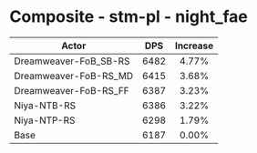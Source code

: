 # Composite - stm-pl - night_fae
| Actor | DPS | Increase |
|---|:---:|:---:|
|Dreamweaver-FoB_SB-RS|6482|4.77%|
|Dreamweaver-FoB-RS_MD|6415|3.68%|
|Dreamweaver-FoB-RS_FF|6387|3.23%|
|Niya-NTB-RS|6386|3.22%|
|Niya-NTP-RS|6298|1.79%|
|Base|6187|0.00%|
